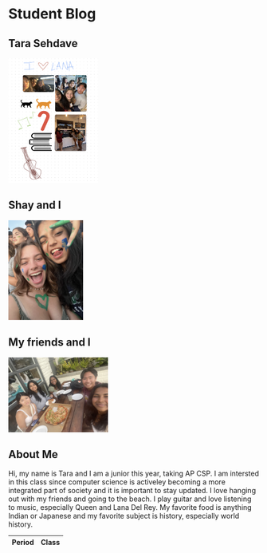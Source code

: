 # Student Blog

## Tara Sehdave

<img src="images/drawing.jpg" height="250px" width="180px"/>

## Shay and I
<img src="images/shay.png" height="200px" width="150px"/>

## My friends and I
<img src="images/friends.jpg" height="150px" width="200px"/>

## About Me
Hi, my name is Tara and I am a junior this year, taking AP CSP. I am intersted in this class since computer science is activeley becoming a more integrated part of society and it is important to stay updated. I love hanging out with my friends and going to the beach. I play guitar and love listening to music, especially Queen and Lana Del Rey. My favorite food is anything Indian or Japanese and my favorite subject is history, especially world history.

| Period | Class 
| --- | --- 